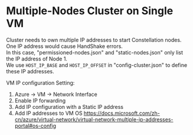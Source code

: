 # Multiple-Nodes Cluster on Single VM
Cluster needs to own multiple IP addresses to start Constellation nodes.  
One IP address would cause HandShake errors.  
In this case, "permissioned-nodes.json" and "static-nodes.json" only list the IP address of Node 1.  
We use `HOST_IP_BASE` and `HOST_IP_OFFSET` in "config-cluster.json" to define these IP addresses.  

VM IP configuration Setting:  
1. Azure -> VM -> Network Interface  
2. Enable IP forwarding  
3. Add IP configuration with a Static IP address
4. Add IP addresses to VM OS 
https://docs.microsoft.com/zh-cn/azure/virtual-network/virtual-network-multiple-ip-addresses-portal#os-config
